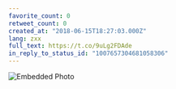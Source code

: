 ```yaml
---
favorite_count: 0
retweet_count: 0
created_at: "2018-06-15T18:27:03.000Z"
lang: zxx
full_text: https://t.co/9uLg2FDAde
in_reply_to_status_id: "1007657304681058306"
---
```


![Embedded Photo](https://twitter-media-coderbyheart.s3.eu-north-1.amazonaws.com/1007690968886333440-DfwJlVxW0AoDV-X.jpg)
